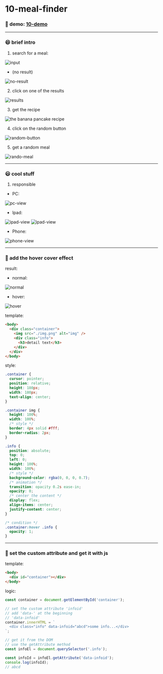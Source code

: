# 10-meal-finder

### :eyes: demo: [10-demo](https://sincerity628.github.io/back-to-simple/10-meal-finder/index.html)

---

### :laughing: brief intro
1. search for a meal:

![input](./screen-shots/intro1.png)

- (no result)

![no-result](./screen-shots/no-result.png)

2. click on one of the results

![results](./screen-shots/intro2.png)

3. get the recipe

![the banana pancake recipe](./screen-shots/intro3.png)

4. click on the random button

![random-button](./screen-shots/intro4.png)

5. get a random meal

![rando-meal](./screen-shots/intro5.png)

---

### :smiley: cool stuff
1. responsible

- PC:

![pc-view](./screen-shots/intro6.png)

- Ipad:

![ipad-view](./screen-shots/intro7.png)
![ipad-view](./screen-shots/intro8.png)

- Phone:

![phone-view](./screen-shots/intro9.png)


---

### :poop: add the hover cover effect
result:
- normal:

![normal](./screen-shots/normal.png)

- hover:

![hover](./screen-shots/hover.png)

template:
```html
<body>
  <div class="container">
    <img src="./img.png" alt="img" />
    <div class="info">
      <h3>detail text</h3>
    </div>
  </div>
</body>
```
style:
```css
.container {
  cursor: pointer;
  position: relative;
  height: 180px;
  width: 180px;
  text-align: center;
}

.container img {
  height: 100%;
  width: 100%;
  /* style */
  border: 4px solid #fff;
  border-radius: 2px;
}

.info {
  position: absolute;
  top: 0;
  left: 0;
  height: 100%;
  width: 100%;
  /* style */
  background-color: rgba(0, 0, 0, 0.7);
  /* animation */
  transition: opacity 0.2s ease-in;
  opacity: 0;
  /* center the content */
  display: flex;
  align-items: center;
  justify-content: center;
}

/* condition */
.container:hover .info {
  opacity: 1;
}
```

---

### :poop: set the custom attribute and get it with js
template:
```html
<body>
  <div id="container"></div>
</body>
```
logic:
```js
const container = document.getElementById('container');

// set the custom attribute 'infoid'
// add 'data-' at the beginning
// 'data-infoid'
container.innerHTML = `
  <div class="info" data-infoid="abcd">some info...</div>
`;

// get it from the DOM
// use the getAttribute method
const infoEl = document.querySelector('.info');

const infoId = infoEl.getAttribute('data-infoid');
console.log(infoId);
// abcd
```
